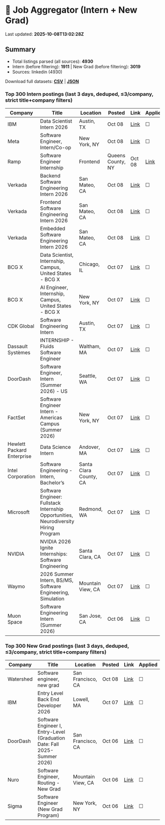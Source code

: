 # 🔎 Job Aggregator (Intern + New Grad)

Last updated: **2025-10-08T13:02:28Z**

## Summary
- Total listings parsed (all sources): **4930**
- Intern (before filtering): **1911** | New Grad (before filtering): **3019**
- Sources: linkedin (4930)

Download full datasets: **[CSV](data/jobs.csv)** | **[JSON](data/jobs.json)**

### Top 300 Intern postings (last 3 days, deduped, ≤3/company, strict title+company filters)
| Company | Title | Location | Posted | Link | Applied |
|---|---|---|---|---|---|
| IBM | Data Scientist Intern 2026 | Austin, TX | Oct 08 | [Link](https://www.linkedin.com/jobs/view/data-scientist-intern-2026-at-ibm-4309507812?position=3&pageNum=0&refId=83Sy%2B%2Bub4xfmnkXwAwLTcA%3D%3D&trackingId=etCxDBgaV%2FoYSeu6WEYVcw%3D%3D) | ☐ |
| Meta | Software Engineer, Intern/Co-op | New York, NY | Oct 08 | [Link](https://www.linkedin.com/jobs/view/software-engineer-intern-co-op-at-meta-4299526717?position=7&pageNum=0&refId=3SAppAbzN5U0GAI79ZwNRQ%3D%3D&trackingId=JHMMbSHz7T9x%2FFwz2VW4%2BQ%3D%3D) | ☐ |
| Ramp | Software Engineer Internship | Frontend | Queens County, NY | Oct 08 | [Link](https://www.linkedin.com/jobs/view/software-engineer-internship-frontend-at-ramp-4290877582?position=4&pageNum=2&refId=cahSXzGkgarNWe0%2F0FNbZw%3D%3D&trackingId=KKHGwEQh3fKdwdkCblI5%2BQ%3D%3D) | ☐ |
| Verkada | Backend Software Engineering Intern 2026 | San Mateo, CA | Oct 08 | [Link](https://www.linkedin.com/jobs/view/backend-software-engineering-intern-2026-at-verkada-4291697842?position=1&pageNum=5&refId=%2BrTFm9S0F%2BHJ9%2BXuEsD6Qg%3D%3D&trackingId=DaRFuZMaWhXdbTGyUEN%2BHQ%3D%3D) | ☐ |
| Verkada | Frontend Software Engineering Intern 2026 | San Mateo, CA | Oct 08 | [Link](https://www.linkedin.com/jobs/view/frontend-software-engineering-intern-2026-at-verkada-4291804030?position=5&pageNum=5&refId=%2BrTFm9S0F%2BHJ9%2BXuEsD6Qg%3D%3D&trackingId=17aEzcwJPOUl4FFGtsiLMQ%3D%3D) | ☐ |
| Verkada | Embedded Software Engineering Intern 2026 | San Mateo, CA | Oct 08 | [Link](https://www.linkedin.com/jobs/view/embedded-software-engineering-intern-2026-at-verkada-4291801532?position=10&pageNum=5&refId=%2BrTFm9S0F%2BHJ9%2BXuEsD6Qg%3D%3D&trackingId=3SzdajsCjDjS0aSHjJx%2BTA%3D%3D) | ☐ |
| BCG X | Data Scientist, Internship, Campus, United States - BCG X | Chicago, IL | Oct 07 | [Link](https://www.linkedin.com/jobs/view/data-scientist-internship-campus-united-states-bcg-x-at-bcg-x-4310968910?position=10&pageNum=0&refId=EfbLO5ynYi7IwLvQt32ZzQ%3D%3D&trackingId=dWProUvaQwNVCFBQoqSmlQ%3D%3D) | ☐ |
| BCG X | AI Engineer, Internship, Campus, United States - BCG X | New York, NY | Oct 07 | [Link](https://www.linkedin.com/jobs/view/ai-engineer-internship-campus-united-states-bcg-x-at-bcg-x-4310961967?position=4&pageNum=0&refId=xV6LWtsqflxzfxcqzMkhPA%3D%3D&trackingId=C3nbb8wTDmffC%2BiPEpDz4g%3D%3D) | ☐ |
| CDK Global | Software Engineering Intern | Austin, TX | Oct 07 | [Link](https://www.linkedin.com/jobs/view/software-engineering-intern-at-cdk-global-4300941320?position=9&pageNum=0&refId=Sn%2Fp8HjmLUCBmcnAOeZa7A%3D%3D&trackingId=%2BJ3Qj83%2FgwzWPrfwGj5DOw%3D%3D) | ☐ |
| Dassault Systèmes | INTERNSHIP - Fluids Software Engineer | Waltham, MA | Oct 07 | [Link](https://www.linkedin.com/jobs/view/internship-fluids-software-engineer-at-dassault-syst%C3%A8mes-4311182866?position=7&pageNum=5&refId=M%2F9W6RB9kRATXx%2F5bEOBqQ%3D%3D&trackingId=z59B%2Faex3Zee4qIzox%2B9Xg%3D%3D) | ☐ |
| DoorDash | Software Engineer, Intern (Summer 2026) - US | Seattle, WA | Oct 07 | [Link](https://www.linkedin.com/jobs/view/software-engineer-intern-summer-2026-us-at-doordash-4310050609?position=2&pageNum=2&refId=6%2BkW87i6lTcyAhWymxvc%2Fg%3D%3D&trackingId=1Lx6wuq0rRRKEHUlG6Ee5Q%3D%3D) | ☐ |
| FactSet | Software Engineer Intern - Americas Campus (Summer 2026) | New York, NY | Oct 07 | [Link](https://www.linkedin.com/jobs/view/software-engineer-intern-americas-campus-summer-2026-at-factset-4299242631?position=1&pageNum=2&refId=uY9nVHCaXEi64nfu4Q2epg%3D%3D&trackingId=p7iv%2FdUuUCoJMBu2fYAvyQ%3D%3D) | ☐ |
| Hewlett Packard Enterprise | Data Science Intern | Andover, MA | Oct 07 | [Link](https://www.linkedin.com/jobs/view/data-science-intern-at-hewlett-packard-enterprise-4310801494?position=7&pageNum=5&refId=EE7ypvy21WpR6kEA9DyKnA%3D%3D&trackingId=faZ%2FM7AFkgUOciYb89Bcng%3D%3D) | ☐ |
| Intel Corporation | Software Engineering -  Intern, Bachelor’s | Santa Clara County, CA | Oct 07 | [Link](https://www.linkedin.com/jobs/view/software-engineering-intern-bachelor%E2%80%99s-at-intel-corporation-4310961725?position=5&pageNum=7&refId=afxiL3iKrcz8WgxW9pmiYA%3D%3D&trackingId=eseY0hZ8H%2FI2z4f74RXmrw%3D%3D) | ☐ |
| Microsoft | Software Engineer: Fullstack Internship Opportunities, Neurodiversity Hiring Program | Redmond, WA | Oct 07 | [Link](https://www.linkedin.com/jobs/view/software-engineer-fullstack-internship-opportunities-neurodiversity-hiring-program-at-microsoft-4311378487?position=7&pageNum=7&refId=a9X8iD9TgI4rQHbvn2c1BA%3D%3D&trackingId=4gjPbpuvCk3%2FC%2Bv2Xshi5Q%3D%3D) | ☐ |
| NVIDIA | NVIDIA 2026 Ignite Internships: Software Engineering | Santa Clara, CA | Oct 07 | [Link](https://www.linkedin.com/jobs/view/nvidia-2026-ignite-internships-software-engineering-at-nvidia-4310062958?position=9&pageNum=5&refId=27xUZQyemcAYbKa%2BmzwrvQ%3D%3D&trackingId=GN0Ei9iFViQDLZuHEo%2B%2Byg%3D%3D) | ☐ |
| Waymo | 2026 Summer Intern, BS/MS, Software Engineering, Simulation | Mountain View, CA | Oct 07 | [Link](https://www.linkedin.com/jobs/view/2026-summer-intern-bs-ms-software-engineering-simulation-at-waymo-4300782879?position=6&pageNum=5&refId=27xUZQyemcAYbKa%2BmzwrvQ%3D%3D&trackingId=4SXP8iiItex5%2FLrW6hob5Q%3D%3D) | ☐ |
| Muon Space | Software Engineering Intern (Summer 2026) | San Jose, CA | Oct 06 | [Link](https://www.linkedin.com/jobs/view/software-engineering-intern-summer-2026-at-muon-space-4310873614?position=10&pageNum=2&refId=hJtaqBWAlaSEFJhpeYKfGg%3D%3D&trackingId=wSAscOHeJx%2F%2FgxPIASuhtw%3D%3D) | ☐ |

### Top 300 New Grad postings (last 3 days, deduped, ≤3/company, strict title+company filters)
| Company | Title | Location | Posted | Link | Applied |
|---|---|---|---|---|---|
| Watershed | Software engineer, new grad | San Francisco, CA | Oct 08 | [Link](https://www.linkedin.com/jobs/view/software-engineer-new-grad-at-watershed-4301383584?position=1&pageNum=2&refId=yH%2FpBD2kcNbGmpvS9qbx2g%3D%3D&trackingId=uCtYs%2F0WCQBWuD26L47yrw%3D%3D) | ☐ |
| IBM | Entry Level Back End Developer 2026 | Lowell, MA | Oct 07 | [Link](https://www.linkedin.com/jobs/view/entry-level-back-end-developer-2026-at-ibm-4290969293?position=6&pageNum=2&refId=lhatN0WM%2BuECctClvzVlvg%3D%3D&trackingId=9hfDHUoHj68uv%2FUQT195Jw%3D%3D) | ☐ |
| DoorDash | Software Engineer I, Entry-Level (Graduation Date: Fall 2025-Summer 2026) | San Francisco, CA | Oct 06 | [Link](https://www.linkedin.com/jobs/view/software-engineer-i-entry-level-graduation-date-fall-2025-summer-2026-at-doordash-4309202142?position=8&pageNum=7&refId=WbgD5rSArcJUMfizaOwD1A%3D%3D&trackingId=k2yLwpFfQ%2B6P%2Bra9szLS3g%3D%3D) | ☐ |
| Nuro | Software Engineer, Routing - New Grad | Mountain View, CA | Oct 06 | [Link](https://www.linkedin.com/jobs/view/software-engineer-routing-new-grad-at-nuro-4265604833?position=7&pageNum=0&refId=K1GxEouofv3PLaqi%2FVVRPA%3D%3D&trackingId=JyS0Q6ekvkjPQCrUrc3mAA%3D%3D) | ☐ |
| Sigma | Software Engineer (New Grad Program) | New York, NY | Oct 06 | [Link](https://www.linkedin.com/jobs/view/software-engineer-new-grad-program-at-sigma-4300835147?position=7&pageNum=0&refId=cgbyYVR1Dju51Ixz4fpXXw%3D%3D&trackingId=7%2BwF8ze53O8kIHY3hQRrNQ%3D%3D) | ☐ |
